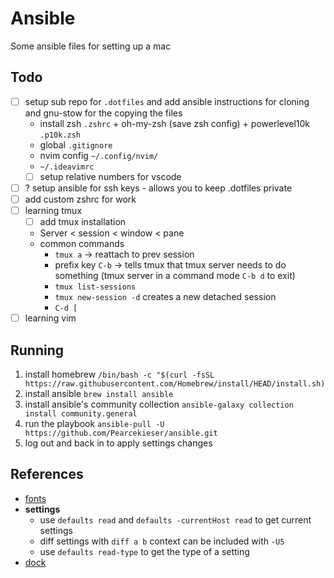 # Ansible
Some ansible files for setting up a mac

## Todo
- [ ] setup sub repo for `.dotfiles` and add ansible instructions for cloning and gnu-stow for the copying the files
  - install zsh `.zshrc` + oh-my-zsh (save zsh config) + powerlevel10k `.p10k.zsh`
  - global `.gitignore`
  - nvim config `~/.config/nvim/`
  - `~/.ideavimrc`
  - [ ] setup relative numbers for vscode 
- [ ] ? setup ansible for ssh keys - allows you to keep .dotfiles private 
- [ ] add custom zshrc for work
- [ ] learning tmux
  - [ ] add tmux installation
  - Server < session < window < pane 
  - common commands
    - `tmux a` -> reattach to prev session
    - prefix key `C-b` -> tells tmux that tmux server needs to do something (tmux server in a command mode `C-b d` to exit)
    - `tmux list-sessions`
    - `tmux new-session -d` creates a new detached session
    - `C-d [` 
- [ ] learning vim 

## Running
1. install homebrew `/bin/bash -c "$(curl -fsSL https://raw.githubusercontent.com/Homebrew/install/HEAD/install.sh)`
2. install ansible `brew install ansible`
3. install ansible's community collection `ansible-galaxy collection install community.general`
4. run the playbook `ansible-pull -U https://github.com/Pearcekieser/ansible.git`
5. log out and back in to apply settings changes 

## References
- [fonts](https://github.com/fubarhouse/ansible-role-macfonts/blob/master/tasks/fonts.yml)
- **settings**
  - use `defaults read` and `defaults -currentHost read` to get current settings
  - diff settings with `diff a b` context can be included with `-U5`
  - use `defaults read-type` to get the type of a setting
- [dock](https://github.com/geerlingguy/ansible-collection-mac/blob/master/roles/dock/README.md)
